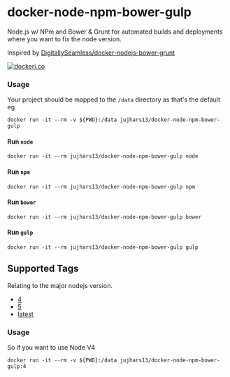 # docker-node-npm-bower-gulp
Node.js w/ NPm and Bower &amp; Grunt for automated builds and deployments where you want to fix the node version.

Inspired by [DigitallySeamless/docker-nodejs-bower-grunt](https://github.com/DigitallySeamless/docker-nodejs-bower-grunt/)

[![dockeri.co](http://dockeri.co/image/jujhars13/docker-node-npm-bower-gulp)](https://hub.docker.com/r/jujhars13/docker-node-npm-bower-gulp/)


### Usage
Your project should be mapped to the `/data` directory as that's the default eg

    docker run -it --rm -v ${PWD}:/data jujhars13/docker-node-npm-bower-gulp

#### Run `node`

    docker run -it --rm jujhars13/docker-node-npm-bower-gulp node

#### Run `npm`

    docker run -it --rm jujhars13/docker-node-npm-bower-gulp npm

#### Run `bower`

    docker run -it --rm jujhars13/docker-node-npm-bower-gulp bower

#### Run `gulp`

    docker run -it --rm jujhars13/docker-node-npm-bower-gulp gulp

## Supported Tags
Relating to the major nodejs version.

- [4](https://github.com/jujhars13/docker-node-npm-bower-gulp/blob/4/Dockerfile)
- [5](https://github.com/jujhars13/docker-node-npm-bower-gulp/blob/5/Dockerfile)
- [latest](https://github.com/jujhars13/docker-node-npm-bower-gulp/blob/master/Dockerfile)

### Usage
So if you want to use Node V4

    docker run -it --rm -v ${PWD}:/data jujhars13/docker-node-npm-bower-gulp:4
